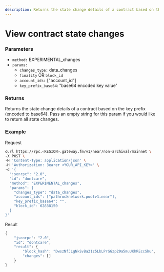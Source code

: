 ```yaml
---
description: Returns the state change details of a contract based on the key prefix (encoded to base64).
---
```


# View contract state changes

### **Parameters**

* `method:` EXPERIMENTAL_changes
* `params:`
  * `changes_type:` data_changes
  * `finality` OR `block_id`
  * `account_ids:` ["account_id"]
  * `key_prefix_base64`: "base64 encoded key value"
  
### **Returns**

Returns the state change details of a contract based on the key prefix (encoded to base64). Pass an empty string for this param if you would like to return all state changes.

### **Example**

Request

```bash
curl https://rpc.<REGION>.gateway.fm/v1/near/non-archival/mainnet \
-X POST \
-H 'Content-Type: application/json' \
-H 'Authorization: Bearer <YOUR_API_KEY>' \
-d '{
  "jsonrpc": "2.0",
  "id": "dontcare",
  "method": "EXPERIMENTAL_changes",
  "params": {
    "changes_type": "data_changes",
    "account_ids": ["pathrocknetwork.poolv1.near"],
    "key_prefix_base64": "",
    "block_id": 62888150
  }
}'
```

Result

```javascript
{
    "jsonrpc": "2.0",
    "id": "dontcare",
    "result": {
        "block_hash": "DwszNfJLgNkSvBa21z5LbLPrGGzp29a5muUKhREccShu",
        "changes": []
    }
}
```